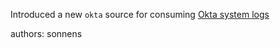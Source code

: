 Introduced a new `okta` source for consuming [Okta system logs](https://developer.okta.com/docs/api/openapi/okta-management/management/tag/SystemLog/)

authors: sonnens
